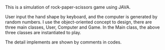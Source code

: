 This is a simulation of rock-paper-scissors game using JAVA. 

User input the hand shape by keyboard, and the computer is generated by random numbers.
I use the object-oriented concept to design, there are three main classes, User, Computer and Game. In the Main class, the above three classes are instantiated to play.

The detail implements are shown by comments in codes.